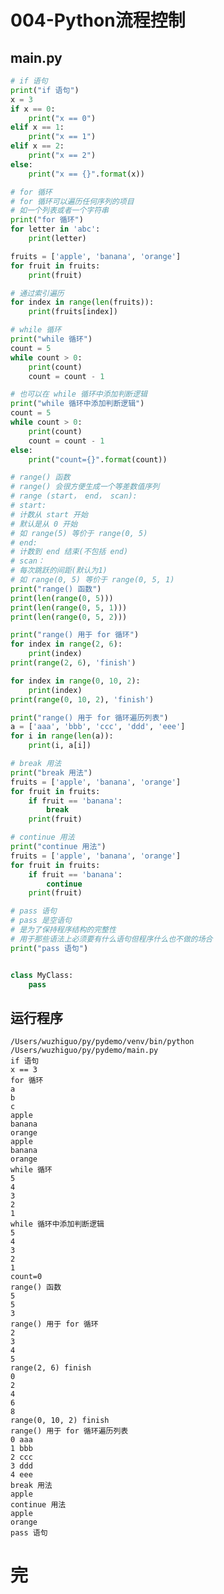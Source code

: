 # 004-Python流程控制

## main.py

```python
# if 语句
print("if 语句")
x = 3
if x == 0:
    print("x == 0")
elif x == 1:
    print("x == 1")
elif x == 2:
    print("x == 2")
else:
    print("x == {}".format(x))

# for 循环
# for 循环可以遍历任何序列的项目
# 如一个列表或者一个字符串
print("for 循环")
for letter in 'abc':
    print(letter)

fruits = ['apple', 'banana', 'orange']
for fruit in fruits:
    print(fruit)

# 通过索引遍历
for index in range(len(fruits)):
    print(fruits[index])

# while 循环
print("while 循环")
count = 5
while count > 0:
    print(count)
    count = count - 1

# 也可以在 while 循环中添加判断逻辑
print("while 循环中添加判断逻辑")
count = 5
while count > 0:
    print(count)
    count = count - 1
else:
    print("count={}".format(count))

# range() 函数
# range() 会很方便生成一个等差数值序列
# range (start， end， scan):
# start:
# 计数从 start 开始
# 默认是从 0 开始
# 如 range(5) 等价于 range(0, 5)
# end:
# 计数到 end 结束(不包括 end)
# scan：
# 每次跳跃的间距(默认为1)
# 如 range(0, 5) 等价于 range(0, 5, 1)
print("range() 函数")
print(len(range(0, 5)))
print(len(range(0, 5, 1)))
print(len(range(0, 5, 2)))

print("range() 用于 for 循环")
for index in range(2, 6):
    print(index)
print(range(2, 6), 'finish')

for index in range(0, 10, 2):
    print(index)
print(range(0, 10, 2), 'finish')

print("range() 用于 for 循环遍历列表")
a = ['aaa', 'bbb', 'ccc', 'ddd', 'eee']
for i in range(len(a)):
    print(i, a[i])

# break 用法
print("break 用法")
fruits = ['apple', 'banana', 'orange']
for fruit in fruits:
    if fruit == 'banana':
        break
    print(fruit)

# continue 用法
print("continue 用法")
fruits = ['apple', 'banana', 'orange']
for fruit in fruits:
    if fruit == 'banana':
        continue
    print(fruit)

# pass 语句
# pass 是空语句
# 是为了保持程序结构的完整性
# 用于那些语法上必须要有什么语句但程序什么也不做的场合
print("pass 语句")


class MyClass:
    pass

```

## 运行程序

    /Users/wuzhiguo/py/pydemo/venv/bin/python /Users/wuzhiguo/py/pydemo/main.py 
    if 语句
    x == 3
    for 循环
    a
    b
    c
    apple
    banana
    orange
    apple
    banana
    orange
    while 循环
    5
    4
    3
    2
    1
    while 循环中添加判断逻辑
    5
    4
    3
    2
    1
    count=0
    range() 函数
    5
    5
    3
    range() 用于 for 循环
    2
    3
    4
    5
    range(2, 6) finish
    0
    2
    4
    6
    8
    range(0, 10, 2) finish
    range() 用于 for 循环遍历列表
    0 aaa
    1 bbb
    2 ccc
    3 ddd
    4 eee
    break 用法
    apple
    continue 用法
    apple
    orange
    pass 语句
    

# 完